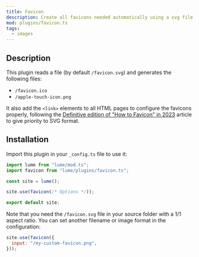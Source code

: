 ```yaml
---
title: Favicon
description: Create all favicons needed automatically using a svg file as the source
mod: plugins/favicon.ts
tags:
  - images
---
```


## Description

This plugin reads a file (by default `/favicon.svg`) and generates the following
files:

- `/favicon.ico`
- `/apple-touch-icon.png`

It also add the `<link>` elements to all HTML pages to configure the favicons
properly, following the
[Definitive edition of "How to Favicon" in 2023](https://dev.to/masakudamatsu/favicon-nightmare-how-to-maintain-sanity-3al7)
article to give priority to SVG format.

## Installation

Import this plugin in your `_config.ts` file to use it:

```js
import lume from "lume/mod.ts";
import favicon from "lume/plugins/favicon.ts";

const site = lume();

site.use(favicon(/* Options */));

export default site;
```

Note that you need the `/favicon.svg` file in your source folder with a 1/1
aspect ratio. You can set another filename or image format in the configuration:

```js
site.use(favicon({
  input: "/my-custom-favicon.png",
}));
```
